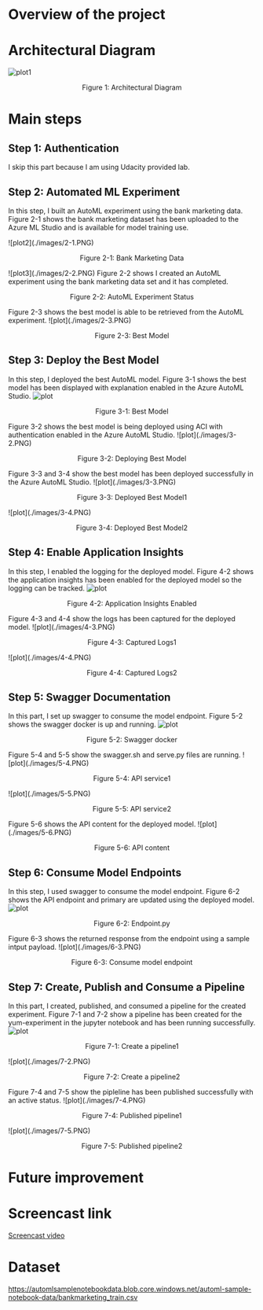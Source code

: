 # Overview of the project

# Architectural Diagram
![plot1](./images/Architecture.PNG)
<p align="center">Figure 1: Architectural Diagram</p>

# Main steps
## Step 1: Authentication
I skip this part because I am using Udacity provided lab.

## Step 2: Automated ML Experiment
In this step, I built an AutoML experiment using the bank marketing data. 
Figure 2-1 shows the bank marketing dataset has been uploaded to the Azure ML Studio and is available for model training use.
<div>
![plot2](./images/2-1.PNG)
<p align="center">Figure 2-1: Bank Marketing Data</p>
<div>
<div>
![plot3](./images/2-2.PNG)
Figure 2-2 shows I created an AutoML experiment using the bank marketing data set and it has completed.
<p align="center">Figure 2-2: AutoML Experiment Status</p>
<div>
Figure 2-3 shows the best model is able to be retrieved from the AutoML experiment.
![plot](./images/2-3.PNG)
<p align="center">Figure 2-3: Best Model</p>

## Step 3: Deploy the Best Model
In this step, I deployed the best AutoML model.
Figure 3-1 shows the best model has been displayed with explanation enabled in the Azure AutoML Studio.
![plot](./images/3-1.PNG)
<p align="center">Figure 3-1: Best Model</p>
Figure 3-2 shows the best model is being deployed using ACI with authentication enabled in the Azure AutoML Studio.
![plot](./images/3-2.PNG)
<p align="center">Figure 3-2: Deploying Best Model</p>
Figure 3-3 and 3-4 show the best model has been deployed successfully in the Azure AutoML Studio.
![plot](./images/3-3.PNG)
<p align="center">Figure 3-3: Deployed Best Model1</p>
![plot](./images/3-4.PNG)
<p align="center">Figure 3-4: Deployed Best Model2</p>

## Step 4: Enable Application Insights
In this step, I enabled the logging for the deployed model.
Figure 4-2 shows the application insights has been enabled for the deployed model so the logging can be tracked.
![plot](./images/4-2.PNG)
<p align="center">Figure 4-2: Application Insights Enabled</p>
Figure 4-3 and 4-4 show the logs has been captured for the deployed model.
![plot](./images/4-3.PNG)
<p align="center">Figure 4-3: Captured Logs1</p>
![plot](./images/4-4.PNG)
<p align="center">Figure 4-4: Captured Logs2</p>

## Step 5: Swagger Documentation
In this part, I set up swagger to consume the model endpoint.
Figure 5-2 shows the swagger docker is up and running.
![plot](./images/5-2.PNG)
<p align="center">Figure 5-2: Swagger docker</p>
Figure 5-4 and 5-5 show the swagger.sh and serve.py files are running.
![plot](./images/5-4.PNG)
<p align="center">Figure 5-4: API service1</p>
![plot](./images/5-5.PNG)
<p align="center">Figure 5-5: API service2</p>
Figure 5-6 shows the API content for the deployed model.
![plot](./images/5-6.PNG)
<p align="center">Figure 5-6: API content</p>

## Step 6: Consume Model Endpoints
In this step, I used swagger to consume the model endpoint.
Figure 6-2 shows the API endpoint and primary are updated using the deployed model.
![plot](./images/6-2.PNG)
<p align="center">Figure 6-2: Endpoint.py</p>
Figure 6-3 shows the returned response from the endpoint using a sample intput payload.
![plot](./images/6-3.PNG)
<p align="center">Figure 6-3: Consume model endpoint</p>

## Step 7: Create, Publish and Consume a Pipeline
In this part, I created, published, and consumed a pipeline for the created experiment.
Figure 7-1 and 7-2 show a pipeline has been created for the yum-experiment in the jupyter notebook and has been running successfully.
![plot](./images/7-1.PNG)
<p align="center">Figure 7-1: Create a pipeline1</p>
![plot](./images/7-2.PNG)
<p align="center">Figure 7-2: Create a pipeline2</p>
Figure 7-4 and 7-5 show the pipleline has been published successfully with an active status.
![plot](./images/7-4.PNG)
<p align="center">Figure 7-4: Published pipeline1</p>
![plot](./images/7-5.PNG)
<p align="center">Figure 7-5: Published pipeline2</p>

# Future improvement
# Screencast link
<a href="https://www.youtube.com/watch?v=ukJf9IzUs34" target="_blank">Screencast video</a>

# Dataset
https://automlsamplenotebookdata.blob.core.windows.net/automl-sample-notebook-data/bankmarketing_train.csv


